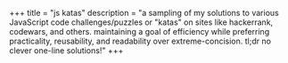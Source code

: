 +++
title = "js katas"
description = "a sampling of my solutions to various JavaScript code challenges/puzzles or \"katas\" on sites like hackerrank, codewars, and others. maintaining a goal of efficiency while preferring practicality, reusability, and readability over extreme-concision. tl;dr no clever one-line solutions!"
+++
